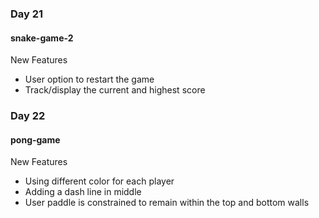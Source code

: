 ### Day 21
#### snake-game-2
New Features
- User option to restart the game
- Track/display the current and highest score

### Day 22
#### pong-game
New Features
- Using different color for each player 
- Adding a dash line in middle
- User paddle is constrained to remain within the top and bottom walls
